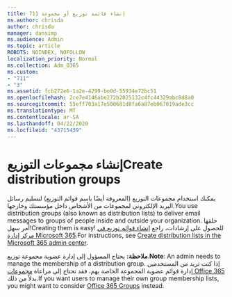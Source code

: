```yaml
---
title: 711 إنشاء قائمة توزيع أو مجموعة
ms.author: chrisda
author: chrisda
manager: dansimp
ms.audience: Admin
ms.topic: article
ROBOTS: NOINDEX, NOFOLLOW
localization_priority: Normal
ms.collection: Adm_O365
ms.custom:
- "711"
- "3"
ms.assetid: fcb272e6-1a2e-4299-be0d-55934e72bc51
ms.openlocfilehash: 2ce7e4146abe272b2025132c4fc44329abc8d8a0
ms.sourcegitcommit: 55eff703a17e500681d8fa6a87eb067019ade3cc
ms.translationtype: MT
ms.contentlocale: ar-SA
ms.lasthandoff: 04/22/2020
ms.locfileid: "43715439"
---
```

# <a name="create-distribution-groups"></a><span data-ttu-id="2ceb9-102">إنشاء مجموعات التوزيع</span><span class="sxs-lookup"><span data-stu-id="2ceb9-102">Create distribution groups</span></span>

<span data-ttu-id="2ceb9-103">يمكنك استخدام مجموعات التوزيع (المعروفة أيضًا باسم قوائم التوزيع) لتسليم رسائل البريد الإلكتروني لمجموعات من الأشخاص داخل مؤسستك وخارجها.</span><span class="sxs-lookup"><span data-stu-id="2ceb9-103">You use distribution groups (also known as distribution lists) to deliver email messages to groups of people inside and outside your organization.</span></span> <span data-ttu-id="2ceb9-104">خلقها أمر سهل!</span><span class="sxs-lookup"><span data-stu-id="2ceb9-104">Creating them is easy!</span></span> <span data-ttu-id="2ceb9-105">للحصول على إرشادات، راجع [إنشاء قوائم توزيع في مركز إدارة Microsoft 365](https://docs.microsoft.com/office365/admin/setup/create-distribution-lists).</span><span class="sxs-lookup"><span data-stu-id="2ceb9-105">For instructions, see [Create distribution lists in the Microsoft 365 admin center](https://docs.microsoft.com/office365/admin/setup/create-distribution-lists).</span></span>

<span data-ttu-id="2ceb9-106">**ملاحظة:** يحتاج المسؤول إلى إدارة عضوية مجموعة توزيع.</span><span class="sxs-lookup"><span data-stu-id="2ceb9-106">**Note**: An admin needs to manage the membership of a distribution group.</span></span> <span data-ttu-id="2ceb9-107">إذا كنت تريد من المستخدمين إدارة قوائم عضوية المجموعة الخاصة بهم، فقد تحتاج إلى مراعاة [مجموعات Office 365](https://support.office.com/article/b565caa1-5c40-40ef-9915-60fdb2d97fa2) بدلاً من ذلك.</span><span class="sxs-lookup"><span data-stu-id="2ceb9-107">If you want users to manage their own group membership lists, you might want to consider [Office 365 Groups](https://support.office.com/article/b565caa1-5c40-40ef-9915-60fdb2d97fa2) instead.</span></span>
